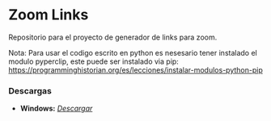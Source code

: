 # Zoom Links
Repositorio para el proyecto de generador de links para zoom.

Nota: Para usar el codigo escrito en python es nesesario tener instalado el modulo pyperclip, este puede ser instalado via pip: https://programminghistorian.org/es/lecciones/instalar-modulos-python-pip

### Descargas
* **Windows:** [_Descargar_](https://github.com/shernandezz/zoom-links/blob/master/Versions/Windows/ZL%20Windows%20Installer.exe?raw=true)